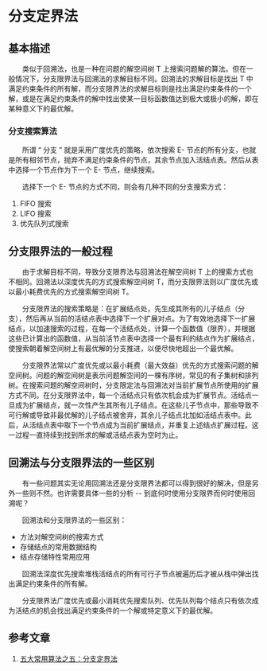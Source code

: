 #  分支定界法

## 基本描述

　　类似于回溯法，也是一种在问题的解空间树 T 上搜索问题解的算法。但在一般情况下，分支限界法与回溯法的求解目标不同。回溯法的求解目标是找出 T 中满足约束条件的所有解，而分支限界法的求解目标则是找出满足约束条件的一个解，或是在满足约束条件的解中找出使某一目标函数值达到极大或极小的解，即在某种意义下的最优解。

### 分支搜索算法

　　所谓 “ 分支 ” 就是采用广度优先的策略，依次搜索 E- 节点的所有分支，也就是所有相邻节点，抛弃不满足约束条件的节点，其余节点加入活结点表。然后从表中选择一个节点作为下一个 E- 节点，继续搜索。

　　选择下一个 E- 节点的方式不同，则会有几种不同的分支搜索方式：

1. FIFO 搜索
2. LIFO 搜索
3. 优先队列式搜索

## 分支限界法的一般过程

　　由于求解目标不同，导致分支限界法与回溯法在解空间树 T 上的搜索方式也不相同。回溯法以深度优先的方式搜索解空间树 T，而分支限界法则以广度优先或以最小耗费优先的方式搜索解空间树 T。

　　分支限界法的搜索策略是：在扩展结点处，先生成其所有的儿子结点（分支），然后再从当前的活结点表中选择下一个扩展对点。为了有效地选择下一扩展结点，以加速搜索的过程，在每一个活结点处，计算一个函数值（限界），并根据这些已计算出的函数值，从当前活节点表中选择一个最有利的结点作为扩展结点，使搜索朝着解空间树上有最优解的分支推进，以便尽快地超出一个最优解。

　　分支限界法常以广度优先或以最小耗费（最大效益）优先的方式搜索问题的解空间树。问题的解空间树是表示问题解空间的一棵有序树，常见的有子集树和排列树。在搜索问题的解空间树时，分支限定法与回溯法对当前扩展节点所使用的扩展方式不同。在分支限界法中，每一个活结点只有依次机会成为扩展节点。活结点一旦成为扩展结点，就一次性产生其所有儿子结点。在这些儿子节点中，那些导致不可行解或导致非最优解的儿子结点被舍弃，其余儿子结点北加如活结点表中。此后，从活结点表中取下一个节点成为当前扩展结点，并重复上述结点扩展过程。这一过程一直持续到找到所求的解或活结点表为空时为止。

## 回溯法与分支限界法的一些区别

　　有一些问题其实无论用回溯法还是分支限界法都可以得到很好的解决，但是另外一些则不然。也许需要具体一些的分析 -- 到底何时使用分支限界而何时使用回溯呢？

　　回溯法和分支限界法的一些区别：

* 方法对解空间树的搜索方式
* 存储结点的常用数据结构
* 结点存储特性常用应用

　　回溯法深度优先搜索堆栈活结点的所有可行子节点被遍历后才被从栈中弹出找出满足约束条件的所有解。

　　分支限界法广度优先或最小消耗优先搜索队列、优先队列每个结点只有依次成为活结点的机会找出满足约束条件的一个解或特定意义下的最优解。

## 参考文章

1. [五大常用算法之五：分支定界法](https://www.cnblogs.com/steven_oyj/archive/2010/05/22/1741378.html)
